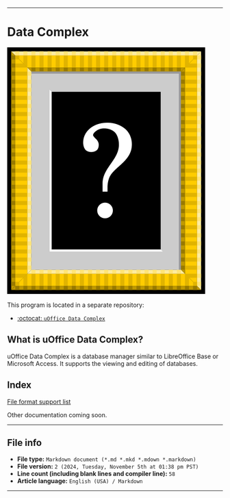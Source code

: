 
***

# Data Complex

![This project doesn't have an icon yet.](/DOES-NOT-EXIST.svg)

This program is located in a separate repository:

- [:octocat: `uOffice Data Complex`](https://github.com/seanpm2001/uOffice_Data-Complex/)

## What is uOffice Data Complex?

uOffice Data Complex is a database manager similar to LibreOffice Base or Microsoft Access. It supports the viewing and editing of databases.

## Index

[File format support list](/Data-Complex/File-support/List/README.txt)

Other documentation coming soon.

***

## File info

- **File type:** `Markdown document (*.md *.mkd *.mdown *.markdown)`
- **File version:** `2 (2024, Tuesday, November 5th at 01:38 pm PST)`
- **Line count (including blank lines and compiler line):** `58`
- **Article language:** `English (USA) / Markdown`

***

<!--

***

# uOffice Data Complex

[Icon coming soon]

This program is located in a separate repository:

- [:octocat: `uOffice Data Complex`](https://github.com/seanpm2001/uOffice_Data-Complex/)

## Summary

A component of uOffice that is equivalent to LibreOffice Base or Microsoft Access.

***

# File info

**File version:** `1 (2024, Tuesday, November 5th at 01:36 pm PST)`

***

!-->
